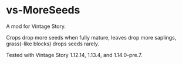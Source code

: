 # vs-MoreSeeds
A mod for Vintage Story.

Crops drop more seeds when fully mature, leaves drop more saplings, grass(-like blocks) drops seeds rarely.

Tested with Vintage Story 1.12.14, 1.13.4, and 1.14.0-pre.7.
